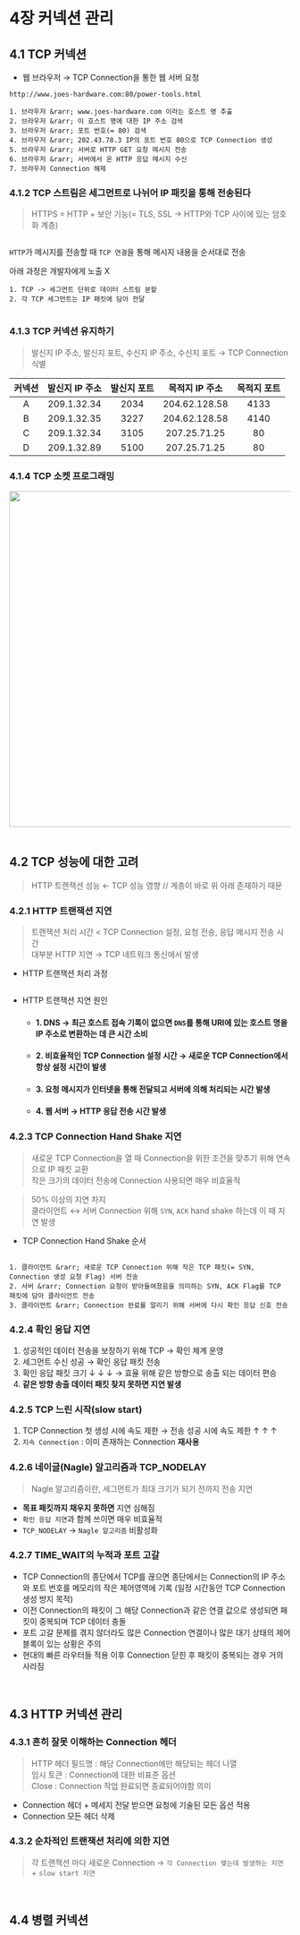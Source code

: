 # 4장 커넥션 관리

## 4.1 TCP 커넥션

- 웹 브라우저 &rarr; TCP Connection을 통한 웹 서버 요청

```http
http://www.joes-hardware.com:80/power-tools.html
```

```text
1. 브라우저 &rarr; www.joes-hardware.com 이라는 호스트 명 추출
2. 브라우저 &rarr; 이 호스트 명에 대한 IP 주소 검색
3. 브라우저 &rarr; 포트 번호(= 80) 검색
4. 브라우저 &rarr; 202.43.78.3 IP의 포트 번호 80으로 TCP Connection 생성
5. 브라우저 &rarr; 서버로 HTTP GET 요청 메시지 전송
6. 브라우저 &rarr; 서버에서 온 HTTP 응답 메시지 수신
7. 브라우저 Connection 해제
```

### 4.1.2 TCP 스트림은 세그먼트로 나뉘어 IP 패킷을 통해 전송된다

> HTTPS = HTTP + 보안 기능(= TLS, SSL &rarr; HTTP와 TCP 사이에 있는 암호화 계층)

<div align="center">
    <img src="./img/1.PNG" alt="" />
</div>

`HTTP`가 메시지를 전송할 때 `TCP 연결`을 통해 메시지 내용을 순서대로 전송  

아래 과정은 개발자에게 노출 X

```text
1. TCP -> 세그먼트 단위로 데이터 스트림 분할
2. 각 TCP 세그먼트는 IP 패킷에 담아 전달
```

<div align="center">
    <img src="./img/2.PNG" alt="" />
</div>

### 4.1.3 TCP 커넥션 유지하기

> 발신지 IP 주소, 발신지 포트, 수신지 IP 주소, 수신지 포트 &rarr; TCP Connection 식별

| 커넥션 |발신지 IP 주소|발신지 포트|목적지 IP 주소|목적지 포트|
|:---:|:---------:|:---------:|:---------:|:---------:|
|  A  |209.1.32.34|2034|204.62.128.58|4133|
|  B  |209.1.32.35|3227|204.62.128.58|4140|
|  C  |209.1.32.34|3105|207.25.71.25|80|
|  D  |209.1.32.89|5100|207.25.71.25|80|

### 4.1.4 TCP 소켓 프로그래밍

<div align="center">
    <img src="./img/3.PNG" alt="" style="width:600px;"/>
</div>

<br>

## 4.2 TCP 성능에 대한 고려

> HTTP 트랜잭션 성능 &larr; TCP 성능 영향 // 계층이 바로 위 아래 존재하기 때문

### 4.2.1 HTTP 트랜잭션 지연

> 트랜잭션 처리 시간 < TCP Connection 설정, 요청 전송, 응답 메시지 전송 시간  
> 대부분 HTTP 지연 &rarr; TCP 네트워크 통신에서 발생

- HTTP 트랜잭션 처리 과정

<div align="center">
    <img src="./img/4.PNG" alt="" />
</div>

- HTTP 트랜잭션 지연 원인
  - #### 1. DNS &rarr; 최근 호스트 접속 기록이 없으면 `DNS`를 통해 URI에 있는 호스트 명을 IP 주소로 변환하는 데 큰 시간 소비
  - #### 2. 비효율적인 TCP Connection 설정 시간 &rarr; 새로운 TCP Connection에서 항상 설정 시간이 발생
  - #### 3. 요청 메시지가 인터넷을 통해 전달되고 서버에 의해 처리되는 시간 발생
  - #### 4. 웹 서버 &rarr; HTTP 응답 전송 시간 발생

### 4.2.3 TCP Connection Hand Shake 지연

> 새로운 TCP Connection을 열 때 Connection을 위한 조건을 맞추기 위해 연속으로 IP 패킷 교환  
> 작은 크기의 데이터 전송에 Connection 사용되면 매우 비효율적

> 50% 이상의 지연 차지  
> 클라이언트 &harr; 서버 Connection 위해 `SYN`, `ACK` hand shake 하는데 이 때 지연 발생 

- TCP Connection Hand Shake 순서

<div align="center">
  <img src="./img/5.PNG" alt="" />
</div>

```text
1. 클라이언트 &rarr; 새로운 TCP Connection 위해 작은 TCP 패킷(= SYN, Connection 생성 요청 Flag) 서버 전송
2. 서버 &rarr; Connection 요청이 받아들여졌음을 의미하는 SYN, ACK Flag를 TCP 패킷에 담아 클라이언트 전송
3. 클라이언트 &rarr; Connection 완료를 알리기 위해 서버에 다시 확인 응답 신호 전송
```

### 4.2.4 확인 응답 지연

1. 성공적인 데이터 전송을 보장하기 위해 TCP &rarr; 확인 체계 운영
2. 세그먼트 수신 성공 &rarr; 확인 응답 패킷 전송
3. 확인 응답 패킷 크기 &darr; &darr; &darr; &rarr; 효율 위해 같은 방향으로 송출 되는 데이터 편승
4. **같은 방향 송출 데이터 패킷 찾지 못하면 지연 발생**

### 4.2.5 TCP 느린 시작(slow start)

1. TCP Connection 첫 생성 시에 속도 제한 &rarr; 전송 성공 시에 속도 제한 &uarr; &uarr; &uarr;  
2. `지속 Connection` : 이미 존재하는 Connection **재사용**

### 4.2.6 네이글(Nagle) 알고리즘과 TCP_NODELAY

> Nagle 알고리즘이란, 세그먼트가 최대 크기가 되기 전까지 전송 지연
 
- **목표 패킷까지 채우지 못하면** 지연 심해짐
- `확인 응답 지연`과 함께 쓰이면 매우 비효율적
- `TCP_NODELAY` &rarr; `Nagle 알고리즘` 비활성화

### 4.2.7 TIME_WAIT의 누적과 포트 고갈

- TCP Connection의 종단에서 TCP를 끊으면 종단에서는 Connection의 IP 주소와 포트 번호를 메모리의 작은 제어영역에 기록 (일정 시간동안 TCP Connection 생성 방지 목적)
- 이전 Connection의 패킷이 그 해당 Connection과 같은 연결 값으로 생성되면 패킷이 중복되며 TCP 데이터 충돌
- 포트 고갈 문제를 겪지 않더라도 많은 Connection 연결이나 많은 대기 상태의 제어 블록이 있는 상황은 주의
- 현대의 빠른 라우터들 적용 이후 Connection 닫힌 후 패킷이 중복되는 경우 거의 사라짐

<br>

## 4.3 HTTP 커넥션 관리

### 4.3.1 흔히 잘못 이해하는 Connection 헤더

> HTTP 헤더 필드명 : 해당 Connection에만 해당되는 헤더 나열  
> 임시 토큰 : Connection에 대한 비표준 옵션  
> Close : Connection 작업 완료되면 종료되어야함 의미

- Connection 헤더 + 메세지 전달 받으면 요청에 기술된 모든 옵션 적용
- Connection 모든 헤더 삭제

### 4.3.2 순차적인 트랜잭션 처리에 의한 지연

> 각 트랜잭션 마다 새로운 Connection &rarr; `각 Connection 맺는데 발생하는 지연` + `slow start 지연`

<div align="center">
  <img src="./img/6.PNG" alt="" />
</div>

<br>

## 4.4 병렬 커넥션



